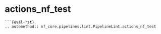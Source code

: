# actions_nf_test

````none
```{eval-rst}
.. automethod:: nf_core.pipelines.lint.PipelineLint.actions_nf_test
````

```

```

